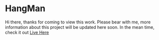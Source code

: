 # HangMan
Hi there, thanks for coming to view this work.
Please bear with me, more information about this project will be updated here soon.
In the mean time, check it out [Live Here](https://readyhangman.netlify.app/)
